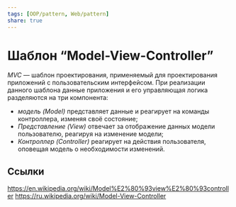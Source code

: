 ```yaml
---
tags: [OOP/pattern, Web/pattern]
share: true
---
```

# Шаблон “Model-View-Controller”
*MVC* — шаблон проектирования, применяемый для проектирования приложений с пользовательским интерфейсом. При реализации данного шаблона данные приложения и его управляющая логика разделяются на три компонента:
- *модель (Model)* представляет данные и реагирует на команды контроллера, изменяя своё состояние;
- *Представление (View)* отвечает за отображение данных модели пользователю, реагируя на изменение модели;
- *Контроллер (Controller)* реагирует на действия пользователя, оповещая модель о необходимости изменений.
## Ссылки
https://en.wikipedia.org/wiki/Model%E2%80%93view%E2%80%93controller
https://ru.wikipedia.org/wiki/Model-View-Controller